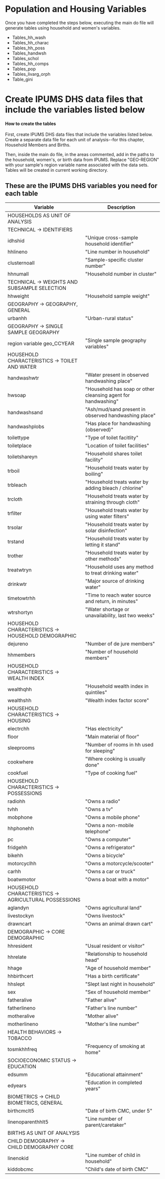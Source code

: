 # Population and Housing Variables

Once you have completed the steps below, executing the main do file will generate tables using household and women's variables.

- Tables_hh_wash
- Tables_hh_charac
- Tables_hh_poss
- Tables_handwsh
- Tables_schol
- Tables_hh_comps
- Tables_pop
- Tables_livarg_orph
- Table_gini

# Create IPUMS DHS data files that include the variables listed below

#### How to create the tables
First, create IPUMS DHS data files that include the variables listed below. Create a separate data file for each unit of analysis--for this chapter, Household Members and Births.

Then, inside the main do file, in the areas commented, add in the paths to the household, women's, or birth data from IPUMS. Replace "GEO-REGION" with your sample's region variable name associated with the data sets. Tables will be created in current working directory.


## These are the IPUMS DHS variables you need for each table

| Variable                   | Description                                                   |
|----------------------------|---------------------------------------------------------------|
| HOUSEHOLDS AS UNIT OF ANALYSIS
| TECHNICAL -> IDENTIFIERS  
| idhshid                    | "Unique cross-sample household identifier"                    |
| hhlineno                   | "Line number in household"                                    |
| clusternoall               | "Sample-specific cluster number"                              |
| hhnumall                   | "Household number in cluster"                                 |
| TECHNICAL -> WEIGHTS AND SUBSAMPLE SELECTION
| hhweight                   | "Household sample weight"                                     |
| GEOGRAPHY -> GEOGRAPHY, GENERAL  
| urbanhh                    | "Urban-rural status"                                          |
| GEOGRAPHY -> SINGLE SAMPLE GEOGRAPHY
| region variable geo_CCYEAR | "Single sample geography variables"                           |
| HOUSEHOLD CHARACTERISTICS -> TOILET AND WATER   
| handwashwtr                | "Water present in observed handwashing place"                 |
| hwsoap                     | "Household has soap or other cleansing agent for handwashing" |
| handwashsand               | "Ash/mud/sand present in observed handwashing place"          |
| handwashplobs              | "Has place for handwashing (observed)"                        |
| toilettype                 | "Type of toilet facitlity"                                    |
| toiletplace                | "Location of toilet facilities"                               |
| toiletshareyn              | "Household shares toilet facility"                            |
| trboil                     | "Household treats water by boiling"                           |
| trbleach                   | "Household treats water by adding bleach / chlorine"          |
| trcloth                    | "Household treats water by straining through cloth"           |
| trfilter                   | "Household treats water by using water filters"               |
| trsolar                    | "Household treats water by solar disinfection"                |
| trstand                    | "Household treats water by letting it stand"                  |
| trother                    | "Household treats water by other methods"                     |
| treatwtryn                 | "Household uses any method to treat drinking water"           |
| drinkwtr                   | "Major source of drinking water"                              |
| timetowtrhh                | "Time to reach water source and return, in minutes"           |
| wtrshortyn                 | "Water shortage or unavailability, last two weeks"            |
| HOUSEHOLD CHARACTERISTICS -> HOUSEHOLD DEMOGRAPHIC    
| dejureno                   | "Number of de jure members"                                   |
| hhmembers                  | "Number of household members"                                 |
| HOUSEHOLD CHARACTERISTICS -> WEALTH INDEX
| wealthqhh                  | "Household wealth index in quintiles"                         |
| wealthshh                  | "Wealth index factor score"                                   |
| HOUSEHOLD CHARACTERISTICS -> HOUSING
| electrchh                  | "Has electricity"                                             |
| floor                      | "Main material of floor"                                      |
| sleeprooms                 | "Number of rooms in hh used for sleeping"                     |
| cookwhere                  | "Where cooking is usually done"                               |
| cookfuel                   | "Type of cooking fuel"                                        |
| HOUSEHOLD CHARACTERISTICS -> POSSESSIONS
| radiohh                    | "Owns a radio"                                                |
| tvhh                       | "Owns a tv"                                                   |
| mobphone                   | "Owns a mobile phone"                                         |
| hhphonehh                  | "Owns a non-mobile telephone"                                 |
| pc                         | "Owns a computer"                                             |
| fridgehh                   | "Owns a refrigerator"                                         |
| bikehh                     | "Owns a bicycle"                                              |
| motorcyclhh                | "Owns a motorcycle/scooter"                                   |
| carhh                      | "Owns a car or truck"                                         |
| boatwmotor                 | "Owns a boat with a motor"                                    |
| HOUSEHOLD CHARACTERISTICS -> AGRICULTURAL POSSESSIONS
| aglandyn                   | "Owns agricultural land"                                      |
| livestockyn                | "Owns livestock"                                              |
| drawncart                  | "Owns an animal drawn cart"                                   |
| DEMOGRAPHIC -> CORE DEMOGRAPHIC
| hhresident                 | "Usual resident or visitor"                                   |
| hhrelate                   | "Relationship to household head"                              |
| hhage                      | "Age of household member"                                     |
| hhbirthcert                | "Has a birth certificate"                                     |
| hhslept                    | "Slept last night in household"                               |
| sex                        | "Sex of household member"                                     |
| fatheralive                | "Father alive"                                                |
| fatherlineno               | "Father's line number"                                        |
| motheralive                | "Mother alive"                                                |
| motherlineno               | "Mother's line number"                                        |
| HEALTH BEHAVIORS -> TOBACCO
| tosmkhhfreq                | "Frequency of smoking at home"                                |
| SOCIOECONOMIC STATUS -> EDUCATION
| edsumm                     | "Educational attainment"                                      |
| edyears                    | "Education in completed years"                                |
| BIOMETRICS -> CHILD BIOMETRICS, GENERAL  
| birthcmclt5                | "Date of birth CMC, under 5"                                  |
| linenoparenthhlt5          | "Line number of parent/caretaker"                             |
| BIRTHS AS UNIT OF ANALYSIS
| CHILD DEMOGRAPHY -> CHILD DEMOGRAPHY CORE
| linenokid                  | "Line number of child in household"                           |
| kiddobcmc                  | "Child's date of birth CMC"                                   |
